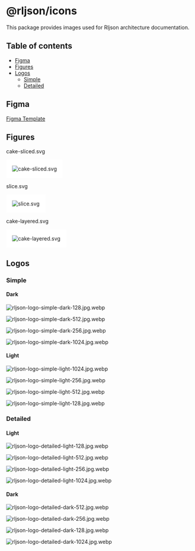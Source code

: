 # @rljson/icons

This package provides images used for Rljson architecture documentation.

## Table of contents <!-- omit in toc -->

- [Figma](#figma)
- [Figures](#figures)
- [Logos](#logos)
  - [Simple](#simple)
  - [Detailed](#detailed)

## Figma

[Figma Template](https://www.figma.com/community/file/1479012733803802350)

## Figures

cake-sliced.svg

<img alt="cake-sliced.svg" src="doc/img/figures/cake-sliced.svg"
  style="background: white;padding:1rem">

slice.svg

<img alt="slice.svg" src="doc/img/figures/slice.svg"
 style="background: white;padding:1rem">

cake-layered.svg

<img alt="cake-layered.svg" src="doc/img/figures/cake-layered.svg"
 style="background: white;padding:1rem">

## Logos

### Simple

#### Dark

![rljson-logo-simple-dark-128.jpg.webp](./doc/img/logo/rljson-logo-simple-dark-128.jpg.webp)

![rljson-logo-simple-dark-512.jpg.webp](./doc/img/logo/rljson-logo-simple-dark-512.jpg.webp)

![rljson-logo-simple-dark-256.jpg.webp](./doc/img/logo/rljson-logo-simple-dark-256.jpg.webp)

![rljson-logo-simple-dark-1024.jpg.webp](./doc/img/logo/rljson-logo-simple-dark-1024.jpg.webp)

#### Light

![rljson-logo-simple-light-1024.jpg.webp](./doc/img/logo/rljson-logo-simple-light-1024.jpg.webp)

![rljson-logo-simple-light-256.jpg.webp](./doc/img/logo/rljson-logo-simple-light-256.jpg.webp)

![rljson-logo-simple-light-512.jpg.webp](./doc/img/logo/rljson-logo-simple-light-512.jpg.webp)

![rljson-logo-simple-light-128.jpg.webp](./doc/img/logo/rljson-logo-simple-light-128.jpg.webp)

### Detailed

#### Light

![rljson-logo-detailed-light-128.jpg.webp](./doc/img/logo/detailed/rljson-logo-detailed-light-128.jpg.webp)

![rljson-logo-detailed-light-512.jpg.webp](./doc/img/logo/detailed/rljson-logo-detailed-light-512.jpg.webp)

![rljson-logo-detailed-light-256.jpg.webp](./doc/img/logo/detailed/rljson-logo-detailed-light-256.jpg.webp)

![rljson-logo-detailed-light-1024.jpg.webp](./doc/img/logo/detailed/rljson-logo-detailed-light-1024.jpg.webp)

#### Dark

![rljson-logo-detailed-dark-512.jpg.webp](./doc/img/logo/detailed/rljson-logo-detailed-dark-512.jpg.webp)

![rljson-logo-detailed-dark-256.jpg.webp](./doc/img/logo/detailed/rljson-logo-detailed-dark-256.jpg.webp)

![rljson-logo-detailed-dark-128.jpg.webp](./doc/img/logo/detailed/rljson-logo-detailed-dark-128.jpg.webp)

![rljson-logo-detailed-dark-1024.jpg.webp](./doc/img/logo/detailed/rljson-logo-detailed-dark-1024.jpg.webp)
